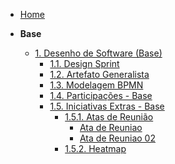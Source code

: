 <!-- docs/_sidebar.md -->

- [Home](/)

- **Base**
  - [1. Desenho de Software (Base)](Base/1.Base.md)
    - [1.1. Design Sprint](Base/1.1.DesignSprint.md)
    - [1.2. Artefato Generalista](Base/1.2.ArtefatoGeneralista.md)
      <!-- Apagar estes comentários, o grupo 2 já fez automático -->
      <!-- * [Introdução](Base/1.2.ArtefatoGeneralista.md#_1-introdução)
      * [Metodologia](Base/1.2.ArtefatoGeneralista.md#_2-metodologia)
      * [Artefatos Generalistas Unificados](Base/1.2.ArtefatoGeneralista.md#_3-artefatos-generalistas-unificados)
      * [Contribuições Individuais](Base/1.2.ArtefatoGeneralista.md#_4-contribuições-individuais) -->
    - [1.3. Modelagem BPMN](Base/1.3.ModelagemBPMN.md)
    - [1.4. Participações - Base](Base/1.4.ParticipacoesBase.md)
    - [1.5. Iniciativas Extras - Base](Base/1.5.IniciativasExtras.md)
      - [1.5.1. Atas de Reunião](Base/Atas.md)
        - [Ata de Reuniao](Base/Atas/Atas.md)
        - [Ata de Reuniao 02](Base/Atas/Atas01.md) 
      - [1.5.2. Heatmap](Base/heatmap.md)
